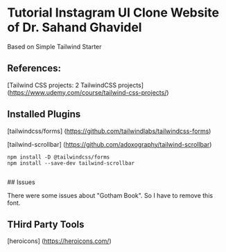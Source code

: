 # Tutorial Instagram UI Clone Website of Dr. Sahand Ghavidel

Based on Simple Tailwind Starter

## References:

[Tailwind CSS projects: 2 TailwindCSS projects] (https://www.udemy.com/course/tailwind-css-projects/)

## Installed Plugins

[tailwindcss/forms]
(https://github.com/tailwindlabs/tailwindcss-forms)

[tailwind-scrollbar]
(https://github.com/adoxography/tailwind-scrollbar)

```
npm install -D @tailwindcss/forms
npm install --save-dev tailwind-scrollbar


```

## Issues

There were some issues about "Gotham Book". So I have to remove this font.

## THird Party Tools

[heroicons] (https://heroicons.com/)
